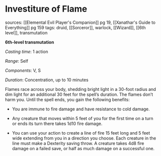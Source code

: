 # Investiture of Flame
sources: [[Elemental Evil Player's Companion]] pg 19, [[Xanathar's Guide to Everything]] pg 159
tags: druid, [[Sorceror]], warlock, [[Wizard]], [[6th level]], transmutation

**6th-level transmutation**

*Casting time*: 1 action

*Range*: Self

*Components*: V, S

*Duration*: Concentration, up to 10 minutes

Flames race across your body, shedding bright light in a 30-foot radius and dim light for an additional 30 feet for the spell’s duration. The flames don’t harm you. Until the spell ends, you gain the following benefits:

 * You are immune to fire damage and have resistance to cold damage.

 * Any creature that moves within 5 feet of you for the first time on a turn or ends its turn there takes 1d10 fire damage.

 * You can use your action to create a line of fire 15 feet long and 5 feet wide extending from you in a direction you choose. Each creature in the line must make a Dexterity saving throw. A creature takes 4d8 fire damage on a failed save, or half as much damage on a successful one.
